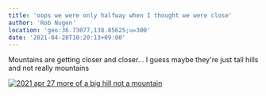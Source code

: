 ```yaml
---
title: 'oops we were only halfway when I thought we were close'
author: 'Rob Nugen'
location: 'geo:36.73077,138.85625;u=300'
date: '2021-04-28T10:20:13+09:00'
---
```



Mountains are getting closer and closer...  I guess maybe they're just tall hills and not really mountains

[![2021 apr 27 more of a big hill not a mountain](//b.robnugen.com/quests/walk-to-niigata/2021/en_route/day-13/thumbs/2021_apr_27_more_of_a_big_hill_not_a_mountain.jpeg)](//b.robnugen.com/quests/walk-to-niigata/2021/en_route/day-13/2021_apr_27_more_of_a_big_hill_not_a_mountain.jpeg)          
